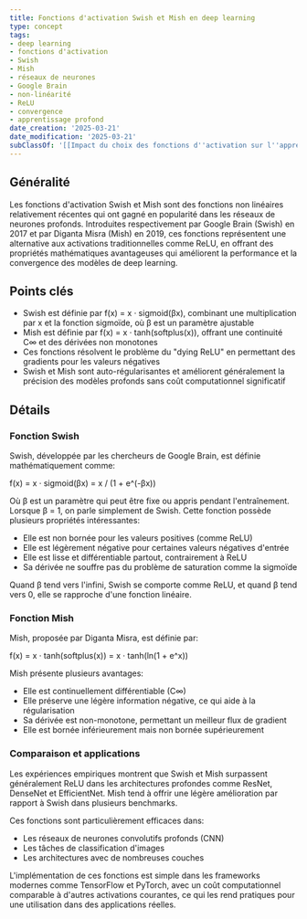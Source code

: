 ```yaml
---
title: Fonctions d'activation Swish et Mish en deep learning
type: concept
tags:
- deep learning
- fonctions d'activation
- Swish
- Mish
- réseaux de neurones
- Google Brain
- non-linéarité
- ReLU
- convergence
- apprentissage profond
date_creation: '2025-03-21'
date_modification: '2025-03-21'
subClassOf: '[[Impact du choix des fonctions d''activation sur l''apprentissage profond]]'
---
```

## Généralité

Les fonctions d'activation Swish et Mish sont des fonctions non linéaires relativement récentes qui ont gagné en popularité dans les réseaux de neurones profonds. Introduites respectivement par Google Brain (Swish) en 2017 et par Diganta Misra (Mish) en 2019, ces fonctions représentent une alternative aux activations traditionnelles comme ReLU, en offrant des propriétés mathématiques avantageuses qui améliorent la performance et la convergence des modèles de deep learning.

## Points clés

- Swish est définie par f(x) = x · sigmoid(βx), combinant une multiplication par x et la fonction sigmoïde, où β est un paramètre ajustable
- Mish est définie par f(x) = x · tanh(softplus(x)), offrant une continuité C∞ et des dérivées non monotones
- Ces fonctions résolvent le problème du "dying ReLU" en permettant des gradients pour les valeurs négatives
- Swish et Mish sont auto-régularisantes et améliorent généralement la précision des modèles profonds sans coût computationnel significatif

## Détails

### Fonction Swish

Swish, développée par les chercheurs de Google Brain, est définie mathématiquement comme:

f(x) = x · sigmoid(βx) = x / (1 + e^(-βx))

Où β est un paramètre qui peut être fixe ou appris pendant l'entraînement. Lorsque β = 1, on parle simplement de Swish. Cette fonction possède plusieurs propriétés intéressantes:

- Elle est non bornée pour les valeurs positives (comme ReLU)
- Elle est légèrement négative pour certaines valeurs négatives d'entrée
- Elle est lisse et différentiable partout, contrairement à ReLU
- Sa dérivée ne souffre pas du problème de saturation comme la sigmoïde

Quand β tend vers l'infini, Swish se comporte comme ReLU, et quand β tend vers 0, elle se rapproche d'une fonction linéaire.

### Fonction Mish

Mish, proposée par Diganta Misra, est définie par:

f(x) = x · tanh(softplus(x)) = x · tanh(ln(1 + e^x))

Mish présente plusieurs avantages:

- Elle est continuellement différentiable (C∞)
- Elle préserve une légère information négative, ce qui aide à la régularisation
- Sa dérivée est non-monotone, permettant un meilleur flux de gradient
- Elle est bornée inférieurement mais non bornée supérieurement

### Comparaison et applications

Les expériences empiriques montrent que Swish et Mish surpassent généralement ReLU dans les architectures profondes comme ResNet, DenseNet et EfficientNet. Mish tend à offrir une légère amélioration par rapport à Swish dans plusieurs benchmarks.

Ces fonctions sont particulièrement efficaces dans:
- Les réseaux de neurones convolutifs profonds (CNN)
- Les tâches de classification d'images
- Les architectures avec de nombreuses couches

L'implémentation de ces fonctions est simple dans les frameworks modernes comme TensorFlow et PyTorch, avec un coût computationnel comparable à d'autres activations courantes, ce qui les rend pratiques pour une utilisation dans des applications réelles.